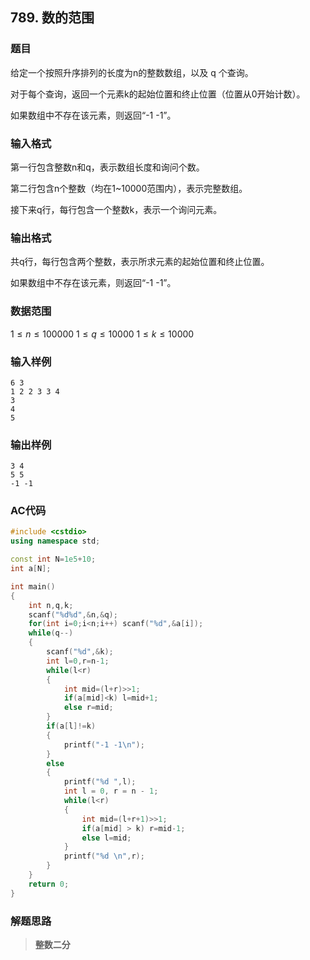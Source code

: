 ##  789. 数的范围

### 题目

给定一个按照升序排列的长度为n的整数数组，以及 q 个查询。

对于每个查询，返回一个元素k的起始位置和终止位置（位置从0开始计数）。

如果数组中不存在该元素，则返回“-1 -1”。

### 输入格式

第一行包含整数n和q，表示数组长度和询问个数。

第二行包含n个整数（均在1~10000范围内），表示完整数组。

接下来q行，每行包含一个整数k，表示一个询问元素。

### 输出格式

共q行，每行包含两个整数，表示所求元素的起始位置和终止位置。

如果数组中不存在该元素，则返回“-1 -1”。

### 数据范围

$1≤n≤100000$
$1≤q≤10000$
$1≤k≤10000$

### 输入样例

```
6 3
1 2 2 3 3 4
3
4
5
```

### 输出样例

```
3 4
5 5
-1 -1
```

### AC代码

```c++
#include <cstdio>
using namespace std;

const int N=1e5+10;
int a[N];

int main()
{
    int n,q,k;
    scanf("%d%d",&n,&q);
    for(int i=0;i<n;i++) scanf("%d",&a[i]);
    while(q--)
    {
        scanf("%d",&k);
        int l=0,r=n-1;
        while(l<r)
        {
            int mid=(l+r)>>1;
            if(a[mid]<k) l=mid+1;
            else r=mid;
        }
        if(a[l]!=k)
        {
            printf("-1 -1\n");
        }
        else
        {
            printf("%d ",l);
            int l = 0, r = n - 1;
            while(l<r)
            {
                int mid=(l+r+1)>>1;
                if(a[mid] > k) r=mid-1;
                else l=mid;
            }
            printf("%d \n",r);
        }
    }
    return 0;
}
```

### 解题思路

>**整数二分**
